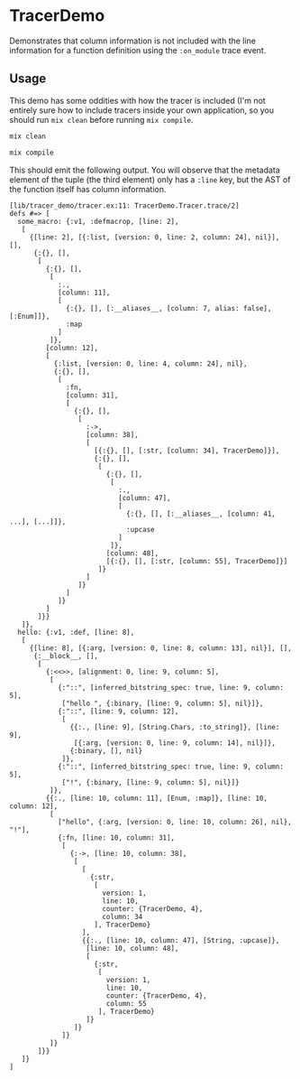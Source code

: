 # TracerDemo

Demonstrates that column information is not included with the line information for a function definition using the `:on_module` trace event.

## Usage

This demo has some oddities with how the tracer is included (I'm not entirely sure how to include tracers inside your own application, so you should run `mix clean` before running `mix compile`.

```sh
mix clean

mix compile
```

This should emit the following output. You will observe that the metadata element of the tuple (the third element) only has a `:line` key, but the AST of the function itself has column information.

```
[lib/tracer_demo/tracer.ex:11: TracerDemo.Tracer.trace/2]
defs #=> [
  some_macro: {:v1, :defmacrop, [line: 2],
   [
     {[line: 2], [{:list, [version: 0, line: 2, column: 24], nil}], [],
      {:{}, [],
       [
         {:{}, [],
          [
            :.,
            [column: 11],
            [
              {:{}, [], [:__aliases__, [column: 7, alias: false], [:Enum]]},
              :map
            ]
          ]},
         [column: 12],
         [
           {:list, [version: 0, line: 4, column: 24], nil},
           {:{}, [],
            [
              :fn,
              [column: 31],
              [
                {:{}, [],
                 [
                   :->,
                   [column: 38],
                   [
                     [{:{}, [], [:str, [column: 34], TracerDemo]}],
                     {:{}, [],
                      [
                        {:{}, [],
                         [
                           :.,
                           [column: 47],
                           [
                             {:{}, [], [:__aliases__, [column: 41, ...], [...]]},
                             :upcase
                           ]
                         ]},
                        [column: 48],
                        [{:{}, [], [:str, [column: 55], TracerDemo]}]
                      ]}
                   ]
                 ]}
              ]
            ]}
         ]
       ]}}
   ]},
  hello: {:v1, :def, [line: 8],
   [
     {[line: 8], [{:arg, [version: 0, line: 8, column: 13], nil}], [],
      {:__block__, [],
       [
         {:<<>>, [alignment: 0, line: 9, column: 5],
          [
            {:"::", [inferred_bitstring_spec: true, line: 9, column: 5],
             ["hello ", {:binary, [line: 9, column: 5], nil}]},
            {:"::", [line: 9, column: 12],
             [
               {{:., [line: 9], [String.Chars, :to_string]}, [line: 9],
                [{:arg, [version: 0, line: 9, column: 14], nil}]},
               {:binary, [], nil}
             ]},
            {:"::", [inferred_bitstring_spec: true, line: 9, column: 5],
             ["!", {:binary, [line: 9, column: 5], nil}]}
          ]},
         {{:., [line: 10, column: 11], [Enum, :map]}, [line: 10, column: 12],
          [
            ["hello", {:arg, [version: 0, line: 10, column: 26], nil}, "!"],
            {:fn, [line: 10, column: 31],
             [
               {:->, [line: 10, column: 38],
                [
                  [
                    {:str,
                     [
                       version: 1,
                       line: 10,
                       counter: {TracerDemo, 4},
                       column: 34
                     ], TracerDemo}
                  ],
                  {{:., [line: 10, column: 47], [String, :upcase]},
                   [line: 10, column: 48],
                   [
                     {:str,
                      [
                        version: 1,
                        line: 10,
                        counter: {TracerDemo, 4},
                        column: 55
                      ], TracerDemo}
                   ]}
                ]}
             ]}
          ]}
       ]}}
   ]}
]
```

